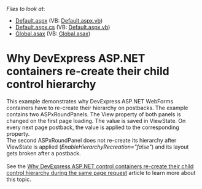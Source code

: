 <!-- default file list -->
*Files to look at*:

* [Default.aspx](./CS/Default.aspx) (VB: [Default.aspx.vb](./VB/Default.aspx.vb))
* [Default.aspx.cs](./CS/Default.aspx.cs) (VB: [Default.aspx.vb](./VB/Default.aspx.vb))
* [Global.asax](./CS/Global.asax) (VB: [Global.asax](./VB/Global.asax))
<!-- default file list end -->
# Why DevExpress ASP.NET containers re-create their child control hierarchy


<p>This example demonstrates why DevExpress ASP.NET WebForms containers have to re-create their hierarchy on postbacks. The example contains two ASPxRoundPanels. The View property of both panels is changed on the first page loading. The value is saved in ViewState. On every next page postback, the value is applied to the corresponding property. <br />The second ASPxRoundPanel does not re-create its hierarchy after ViewState is applied (<em>EnableHierarchyRecreation="false"</em>) and its layout gets broken after a postback.<br /><br />See the <a href="https://www.devexpress.com/Support/Center/p/T210779">Why DevExpress ASP.NET control containers re-create their child control hierarchy during the same page request</a> article to learn more about this topic.</p>

<br/>


